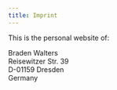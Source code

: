 ```yaml
---
title: Imprint
---
```


This is the personal website of:

Braden Walters  
Reisewitzer Str. 39  
D-01159 Dresden  
Germany
